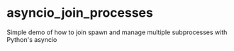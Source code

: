 # asyncio_join_processes
Simple demo of how to join spawn and manage multiple subprocesses with Python's asyncio
